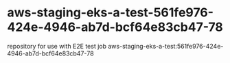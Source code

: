 # aws-staging-eks-a-test-561fe976-424e-4946-ab7d-bcf64e83cb47-78
repository for use with E2E test job aws-staging-eks-a-test:561fe976-424e-4946-ab7d-bcf64e83cb47-78
